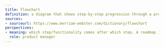 ```yaml
---
title: Flowchart
definition: a diagram that shows step-by-step progression through a procedure or system especially using connecting lines and a set of conventional symbols
sources:
- sourceurl: https://www.merriam-webster.com/dictionary/flowchart
perspectives:
- meaning: which step/functionality comes after which step. A roadmap is a flowchart
  role: product manager
---
```

